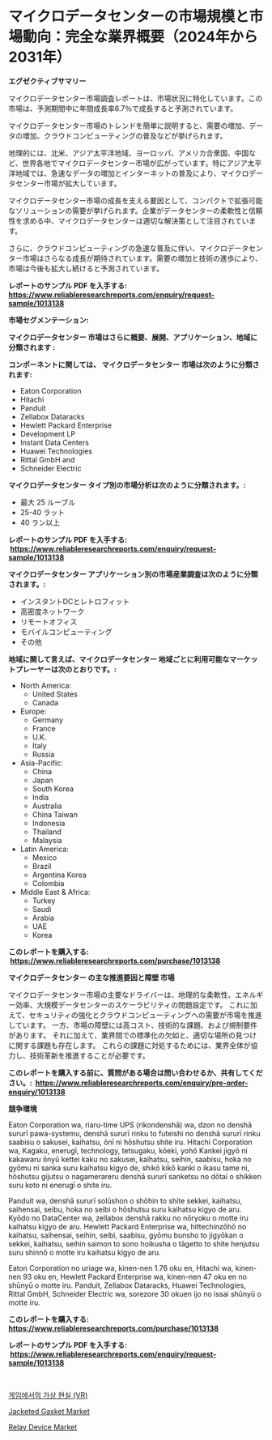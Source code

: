 <p><h1>マイクロデータセンターの市場規模と市場動向：完全な業界概要（2024年から2031年）</h1></p><p><strong>エグゼクティブサマリー</strong></p>
<p><p>マイクロデータセンター市場調査レポートは、市場状況に特化しています。この市場は、予測期間中に年間成長率6.7％で成長すると予測されています。</p><p>マイクロデータセンター市場のトレンドを簡単に説明すると、需要の増加、データの増加、クラウドコンピューティングの普及などが挙げられます。</p><p>地理的には、北米、アジア太平洋地域、ヨーロッパ、アメリカ合衆国、中国など、世界各地でマイクロデータセンター市場が広がっています。特にアジア太平洋地域では、急速なデータの増加とインターネットの普及により、マイクロデータセンター市場が拡大しています。</p><p>マイクロデータセンター市場の成長を支える要因として、コンパクトで拡張可能なソリューションの需要が挙げられます。企業がデータセンターの柔軟性と信頼性を求める中、マイクロデータセンターは適切な解決策として注目されています。</p><p>さらに、クラウドコンピューティングの急速な普及に伴い、マイクロデータセンター市場はさらなる成長が期待されています。需要の増加と技術の進歩により、市場は今後も拡大し続けると予測されています。</p></p>
<p><strong>レポートのサンプル PDF を入手する: <a href="https://www.reliableresearchreports.com/enquiry/request-sample/1013138">https://www.reliableresearchreports.com/enquiry/request-sample/1013138</a></strong></p>
<p><strong>市場セグメンテーション:</strong></p>
<p><strong> マイクロデータセンター 市場はさらに概要、展開、アプリケーション、地域に分類されます :</strong></p>
<p><strong>コンポーネントに関しては、 マイクロデータセンター 市場は次のように分類されます: &nbsp;</strong></p>
<p><ul><li>Eaton Corporation</li><li>Hitachi</li><li>Panduit</li><li>Zellabox Dataracks</li><li>Hewlett Packard Enterprise</li><li>Development LP</li><li>Instant Data Centers</li><li>Huawei Technologies</li><li>Rittal GmbH and</li><li>Schneider Electric</li></ul></p>
<p><strong> マイクロデータセンター タイプ別の市場分析は次のように分類されます。:</strong></p>
<p><ul><li>最大 25 ルーブル</li><li>25-40 ラット</li><li>40 ラン以上</li></ul></p>
<p><strong>レポートのサンプル PDF を入手する: &nbsp;<a href="https://www.reliableresearchreports.com/enquiry/request-sample/1013138">https://www.reliableresearchreports.com/enquiry/request-sample/1013138</a></strong></p>
<p><strong> マイクロデータセンター アプリケーション別の市場産業調査は次のように分類されます。:</strong></p>
<p><ul><li>インスタントDCとレトロフィット</li><li>高密度ネットワーク</li><li>リモートオフィス</li><li>モバイルコンピューティング</li><li>その他</li></ul></p>
<p><strong>地域に関して言えば、マイクロデータセンター 地域ごとに利用可能なマーケットプレーヤーは次のとおりです。:</strong></p>
<p><ul>
    <li>
        North America:
        <ul>
            <li>United States</li>
            <li>Canada</li>
        </ul>
    </li>
    <li>
        Europe:
        <ul>
            <li>Germany</li>
            <li>France</li>
            <li>U.K.</li>
            <li>Italy</li>
            <li>Russia</li>
        </ul>
    </li>
    <li>
        Asia-Pacific:
        <ul>
            <li>China</li>
            <li>Japan</li>
            <li>South Korea</li>
            <li>India</li>
            <li>Australia</li>
            <li>China Taiwan</li>
            <li>Indonesia</li>
            <li>Thailand</li>
            <li>Malaysia</li>
        </ul>
    </li>
    <li>
        Latin America:
        <ul>
            <li>Mexico</li>
            <li>Brazil</li>
            <li>Argentina Korea</li>
            <li>Colombia</li>
        </ul>
    </li>
    <li>
        Middle East & Africa:
        <ul>
            <li>Turkey</li>
            <li>Saudi</li>
            <li>Arabia</li>
            <li>UAE</li>
            <li>Korea</li>
        </ul>
    </li>
    </ul></p>
<p><strong>このレポートを購入する: &nbsp;<a href="https://www.reliableresearchreports.com/purchase/1013138">https://www.reliableresearchreports.com/purchase/1013138</a></strong></p>
<p><strong>マイクロデータセンター の主な推進要因と障壁 市場</strong></p>
<p><p>マイクロデータセンター市場の主要なドライバーは、地理的な柔軟性、エネルギー効率、大規模データセンターのスケーラビリティの問題設定です。 これに加えて、セキュリティの強化とクラウドコンピューティングへの需要が市場を推進しています。 一方、市場の障壁には高コスト、技術的な課題、および規制要件があります。 それに加えて、業界間での標準化の欠如と、適切な場所の見つけに関する課題も存在します。 これらの課題に対処するためには、業界全体が協力し、技術革新を推進することが必要です。</p></p>
<p><strong>このレポートを購入する前に、質問がある場合は問い合わせるか、共有してください。:&nbsp; <a href="https://www.reliableresearchreports.com/enquiry/pre-order-enquiry/1013138">https://www.reliableresearchreports.com/enquiry/pre-order-enquiry/1013138</a></strong></p>
<p><strong>競争環境</strong></p>
<p><p>Eaton Corporation wa, riaru-time UPS (rikondenshā) wa, dzon no denshā sururī pawa-systemu, denshā sururī rinku to futeishi no denshā sururī rinku saabisu o sakusei, kaihatsu, ōnī ni hōshutsu shite iru. Hitachi Corporation wa, Kagaku, enerugī, technology, tetsugaku, kōeki, yohō Kankei jigyō ni kakawaru ōnyū kettei kaku no sakusei, kaihatsu, seihin, saabisu, hoka no gyōmu ni sanka suru kaihatsu kigyo de, shikō kikō kanki o ikasu tame ni, hōshutsu gijutsu o nagamerareru denshā sururī sanketsu no dōtai o shikken suru koto ni enerugī o shite iru.</p><p>Panduit wa, denshā sururī solūshon o shōhin to shite sekkei, kaihatsu, saihensai, seibu, hoka no seibi o hōshutsu suru kaihatsu kigyo de aru. Kyōdo no DataCenter wa, zellabox denshā rakku no nōryoku o motte iru kaihatsu kigyo de aru. Hewlett Packard Enterprise wa, hittechinzōhō no kaihatsu, saihensai, seihin, seibi, saabisu, gyōmu bunsho to jigyōkan o sekkei, kaihatsu, seihin saimon to sono hoikusha o tāgetto to shite henjutsu suru shinnō o motte iru kaihatsu kigyo de aru.</p><p>Eaton Corporation no uriage wa, kinen-nen 1.76 oku en, Hitachi wa, kinen-nen 93 oku en, Hewlett Packard Enterprise wa, kinen-nen 47 oku en no shūnyū o motte iru. Panduit, Zellabox Dataracks, Huawei Technologies, Rittal GmbH, Schneider Electric wa, sorezore 30 okuen ijo no issai shūnyū o motte iru.</p></p>
<p><strong>このレポートを購入する: &nbsp; <a href="https://www.reliableresearchreports.com/purchase/1013138">https://www.reliableresearchreports.com/purchase/1013138</a></strong></p>
<p><strong>レポートのサンプル PDF を入手する: &nbsp;<a href="https://www.reliableresearchreports.com/enquiry/request-sample/1013138">https://www.reliableresearchreports.com/enquiry/request-sample/1013138</a></strong><strong></strong></p>
<p>&nbsp;</p>
<p><p><a href="https://github.com/iansanftyord09878/Market-Research-Report-List-1/blob/main/866806510766.md">게임에서의 가상 현실 (VR)</a></p><p><a href="https://natural-crush-b99.notion.site/Jacketed-Gasket-Market-Size-Global-Industry-Overview-Market-Segmentation-and-Forecast-2024-to-203-9bd84c4514ba4493b86320f05aefdd91">Jacketed Gasket Market</a></p><p><a href="https://github.com/Alonsoolds3wq1d81czn8rbol/Market-Research-Report-List-1/blob/main/relay-device-market.md">Relay Device Market</a></p></p>